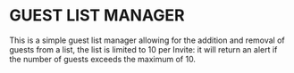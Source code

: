 # GUEST LIST MANAGER
This is a simple guest list manager allowing for the addition
and removal of guests from a list, the list is limited to 10 per
Invite: it will return an alert if the number of guests exceeds the maximum of 10.
